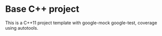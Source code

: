 Base C++ project
================

This is a C++11 project template with google-mock google-test, coverage using
autotools.



